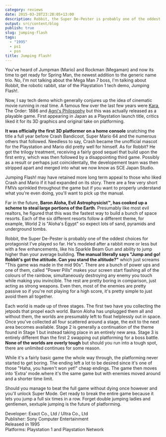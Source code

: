 ```yaml
---
category: reviews
date: 2015-03-28T23:28:05+13:00
description: Robbit, the Super De-Pester is probably one of the oddest choices for protagonist I've played so far.
output: src/content/blog
publish: true
slug: jumping-flash
tags:
  - "1995"
  - ps1
  - psn
title: Jumping Flash!
---
```

You've heard of Jumpman (Mario) and Rockman (Megaman) and now its time to get ready for Spring Man, the newest addition to the generic name trio. No, I'm not talking about the Mega Man 7 boss, I'm talking about Robbit, the robotic rabbit, star of the Playstation 1 tech demo, Jumping Flash!.

Now, I say tech demo which generally conjures up the idea of cinematic movie running in real time. A famous few over the last few years were [Kara](https://www.youtube.com/watch?v=1EvqiGm0wz8), The Order: 1886 and [Agni's Philosophy](https://www.youtube.com/watch?v=UVX0OUO9ptU) but this was actually released as a playable game. First appearing in Japan as a Playstation launch title, critics liked it for its 3D graphics and original take on platforming.

**It was officially the first 3D platformer on a home console** snatching the title a full year before Crash Bandicoot, Super Mario 64 and the numerous others that followed. Needless to say, Crash became the unofficial mascot for the Playstation and Mario did pretty well for himself. As for Robbit? He got the trilogy treatment, receiving a fairly good sequel that build upon the first entry, which was then followed by a disappointing third game. Possibly as a result or perhaps just coincidentally, the developement team was then stripped apart and merged into what we now know as SCE Japan Studio.

Jumping Flash! may have retained more long term appeal to those who liked Crash and Mario if it had expanded on its story. There are a few very short FMVs sprinkled throughout the game but if you want to properly understand what you're even doing, you'll want to pick up the manual.

Far in the future, **Baron Aloha, Evil Astrophysicist™, has cooked up a scheme to steal large portions of the Earth**. Presumably like most evil realtors, he figured that this was the fastest way to build a bunch of space resorts. Each of the six different resorts follow a different theme, for example, World 2 is "Aloha's Egypt" so expect lots of sand, pyramids and underground tombs.

Robbit, the Super De-Pester is probably one of the oddest choices for protagonist I've played so far. He's modeled after a rabbit more or less but with a few enhancements, like his Sparkle Beam Gun and ability to jump higher than your average building. **The manual literally says "Jump and go! Robbit's got the attitude. Can you stand the altitude?"** which just screams "This game was made in the mid 90s". There are a bunch of power ups and one of them, called "Power Pills" makes your screen start flashing all of the colours of the rainbow, simultaneously destroying any enemy you touch while making you invincible. The rest are pretty boring in comparison, just acting as strong weapons. Even then, most of the enemies are pretty passive so if you're not playing for a high score, it's pretty simple to just avoid them all together.

Each world is made up of three stages. The first two have you collecting the jetpods that propel each world. Baron Aloha has unplugged them all and without them, the worlds are presumably left to float helplessly out in space. Once you've collected all four scattered around a stage, the exit to the next area becomes available. Stage 2 is generally a continuation of the theme found in Stage 1 but instead taking place in an entirely new area. Stage 3 is entirely different than the first 2 swapping out platforming for a boss battle. **None of the worlds are overly tough** but should you run into a tough spot, there are unlimited continues for some reason.

While it's a fairly basic game the whole way through, the platforming never started to get boring. The ending left a lot to be desired since it's one of those "Haha, you haven't won yet!" cheap endings. The game then moves into ‘Extra' mode.where it's the same game but with enemies moved around and a shorter time limit.

Should you manage to beat the full game without dying once however and you'll unlock Super Mode. Get ready to break the entire game because it lets you jump a full six times in a row. Forget double jumping ladies and gentlemen, sextuple jumping is the future of platforming.

Developer: Exact Co., Ltd / Ultra Co., Ltd \
Publisher: Sony Computer Entertainment \
Released in 1995 \
Platforms: Playstation 1 and Playstation Network
